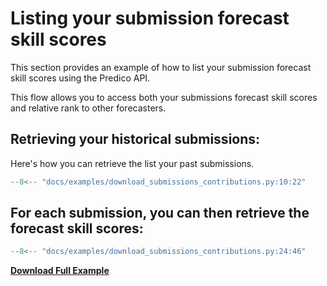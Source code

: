 # Listing your submission forecast skill scores

This section provides an example of how to list your submission forecast skill scores using the Predico API.

This flow allows you to access both your submissions forecast skill scores and relative rank to other forecasters.

## Retrieving your historical submissions:

Here's how you can retrieve the list your past submissions.

```python title="download_submissions_contributions.py"
--8<-- "docs/examples/download_submissions_contributions.py:10:22"
```

## For each submission, you can then retrieve the forecast skill scores:

```python title="download_submissions_contributions.py"
--8<-- "docs/examples/download_submissions_contributions.py:24:46"
```


<a href="../examples/download_submissions_contributions.py" download="download_submissions_contributions.py"><b>Download Full Example</b></a>
